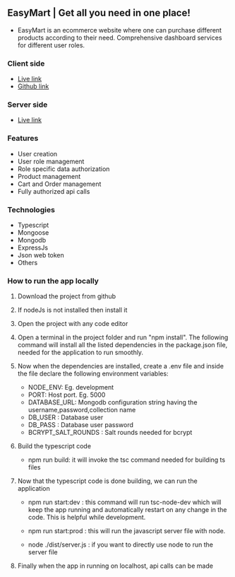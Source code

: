 ## EasyMart | Get all you need in one place!

- EasyMart is an ecommerce website where one can purchase different products according to their need. Comprehensive dashboard services for different user roles.

### Client side

- [Live link](https://easymart-e9ec7.web.app)
- [Github link](https://github.com/mehedih20/easymart-client)

### Server side

- [Live link](https://easy-mart-server-sandy.vercel.app)

### Features

- User creation
- User role management
- Role specific data authorization
- Product management
- Cart and Order management
- Fully authorized api calls

### Technologies

- Typescript
- Mongoose
- Mongodb
- ExpressJs
- Json web token
- Others

### How to run the app locally

1. Download the project from github

2. If nodeJs is not installed then install it

3. Open the project with any code editor

4. Open a terminal in the project folder and run "npm install". The following command will install all the listed dependencies in the package.json file, needed for the application to run smoothly.

5. Now when the dependencies are installed, create a .env file and inside the file declare the following environment variables:

   - NODE_ENV: Eg. development
   - PORT: Host port. Eg. 5000
   - DATABASE_URL: Mongodb configuration string having the username,password,collection name
   - DB_USER : Database user
   - DB_PASS : Database user password
   - BCRYPT_SALT_ROUNDS : Salt rounds needed for bcrypt

6. Build the typescript code

   - npm run build: it will invoke the tsc command needed for building ts files

7. Now that the typescript code is done building, we can run the application

   - npm run start:dev : this command will run tsc-node-dev which will keep the app running and automatically restart on any change in the code. This is helpful while development.

   - npm run start:prod : this will run the javascript server file with node.

   - node ./dist/server.js : if you want to directly use node to run the server file

8. Finally when the app in running on localhost, api calls can be made
